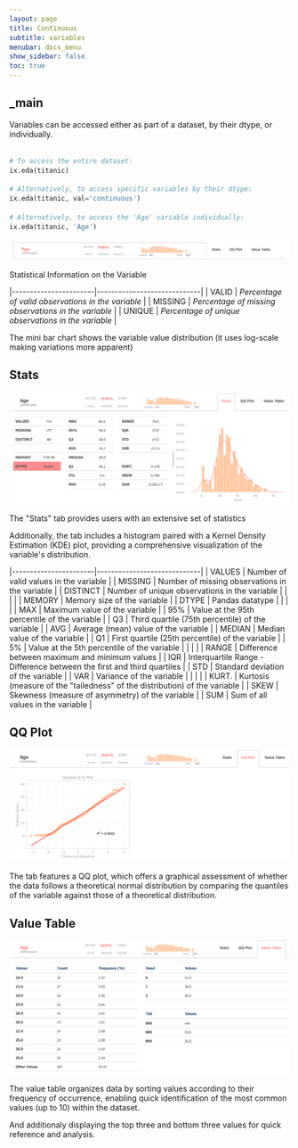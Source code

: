 ```yaml
---
layout: page
title: Continuous
subtitle: variables
menubar: docs_menu
show_sidebar: false
toc: true
---
```


## _main

Variables can be accessed either as part of a dataset, by their dtype, or individually.

```python

# To access the entire dataset:
ix.eda(titanic)

# Alternatively, to access specific variables by their dtype:
ix.eda(titanic, val='continuous')

# Alternatively, to access the 'Age' variable individually:
ix.eda(titanic, 'Age')
```

![Pairwise sample](/img/cont_main.png)

Statistical Information on the Variable

|-----------------------|-----------------------------|
| VALID | _Percentage of valid observations in the variable_ |
| MISSING | _Percentage of missing observations in the variable_ |
| UNIQUE | _Percentage of unique observations in the variable_ |

The mini bar chart shows the variable value distribution (it uses log-scale making variations more apparent)


## Stats



![Pairwise sample](/img/cont_stats.png)

The "Stats" tab provides users with an extensive set of statistics

Additionally, the tab includes a histogram paired with a Kernel Density Estimation (KDE) plot, providing a comprehensive visualization of the variable's distribution.

|-----------------------|-----------------------------|
| VALUES | Number of valid values in the variable |
| MISSING | Number of missing observations in the variable |
| DISTINCT | Number of unique observations in the variable |
| | |
| MEMORY | Memory size of the variable |
| DTYPE | Pandas datatype |
| | |
| MAX | Maximum value of the variable |
| 95% | Value at the 95th percentile of the variable |
| Q3 | Third quartile (75th percentile) of the variable |
| AVG | Average (mean) value of the variable |
| MEDIAN | Median value of the variable |
| Q1 | First quartile (25th percentile) of the variable |
| 5% | Value at the 5th percentile of the variable |
| |  |
| RANGE | Difference between maximum and minimum values |
| IQR | Interquartile Range - Difference between the first and third quartiles |
| STD | Standard deviation of the variable |
| VAR | Variance of the variable  |
|  |  |
| KURT. | Kurtosis (measure of the "tailedness" of the distribution) of the variable |
| SKEW | Skewness (measure of asymmetry) of the variable |
| SUM | Sum of all values in the variable |

## QQ Plot

![Pairwise sample](/img/cont_qq.png)


The tab features a QQ plot, which offers a graphical assessment of whether the data follows a theoretical normal distribution by comparing the quantiles of the variable against those of a theoretical distribution.

## Value Table

![Pairwise sample](/img/cont_val.png)

The value table organizes data by sorting values according to their frequency of occurrence, enabling quick identification of the most common values (up to 10) within the dataset.

And additionaly displaying the top three and bottom three values for quick reference and analysis.
